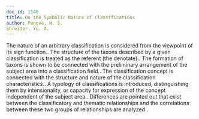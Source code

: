 ```yaml
---
doc_id: 1140
title: On the Symbolic Nature of Classifications
author: Panova, N. S.
Shreider, Yu. A.
---
```


The nature of an arbitrary classification is considered from the viewpoint
of its sign function.. The structure of the taxons described by a given 
classification is treated as the referent (the denotate).. The formation of
taxons is shown to be connected with the preliminary arrangement of the subject
area into a classification field..
   The classification concept is connected with the structure and nature of
the classification characteristics.. A typology of classifications is 
introduced, distinguishing them by intensionality, or capacity for expression
of the concept independent of the subject area.. Differences are pointed out
that exist between the classificatory and thematic relationships and the 
correlations between these two groups of relationships are analyzed..